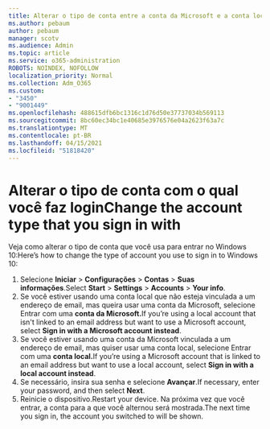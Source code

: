 ```yaml
---
title: Alterar o tipo de conta entre a conta da Microsoft e a conta local
ms.author: pebaum
author: pebaum
manager: scotv
ms.audience: Admin
ms.topic: article
ms.service: o365-administration
ROBOTS: NOINDEX, NOFOLLOW
localization_priority: Normal
ms.collection: Adm_O365
ms.custom:
- "3450"
- "9001449"
ms.openlocfilehash: 488615dfb6bc1316c1d76d50e37737034b569113
ms.sourcegitcommit: 8bc60ec34bc1e40685e3976576e04a2623f63a7c
ms.translationtype: MT
ms.contentlocale: pt-BR
ms.lasthandoff: 04/15/2021
ms.locfileid: "51818420"
---
```

# <a name="change-the-account-type-that-you-sign-in-with"></a><span data-ttu-id="4230d-102">Alterar o tipo de conta com o qual você faz login</span><span class="sxs-lookup"><span data-stu-id="4230d-102">Change the account type that you sign in with</span></span>

<span data-ttu-id="4230d-103">Veja como alterar o tipo de conta que você usa para entrar no Windows 10:</span><span class="sxs-lookup"><span data-stu-id="4230d-103">Here’s how to change the type of account you use to sign in to Windows 10:</span></span>

1. <span data-ttu-id="4230d-104">Selecione **Iniciar**  >  **Configurações**  >  **Contas**  >  **Suas informações**.</span><span class="sxs-lookup"><span data-stu-id="4230d-104">Select **Start** > **Settings** > **Accounts** > **Your info**.</span></span>
2. <span data-ttu-id="4230d-105">Se você estiver usando uma conta local que não esteja vinculada a um endereço de email, mas queira usar uma conta da Microsoft, selecione Entrar com uma **conta da Microsoft.**</span><span class="sxs-lookup"><span data-stu-id="4230d-105">If you’re using a local account that isn't linked to an email address but want to use a Microsoft account, select **Sign in with a Microsoft account instead**.</span></span>
3. <span data-ttu-id="4230d-106">Se você estiver usando uma conta da Microsoft vinculada a um endereço de email, mas quiser usar uma conta local, selecione Entrar com uma **conta local.**</span><span class="sxs-lookup"><span data-stu-id="4230d-106">If you’re using a Microsoft account that is linked to an email address but want to use a local account, select **Sign in with a local account instead**.</span></span>
4. <span data-ttu-id="4230d-107">Se necessário, insira sua senha e selecione **Avançar**.</span><span class="sxs-lookup"><span data-stu-id="4230d-107">If necessary, enter your password, and then select **Next**.</span></span>
5. <span data-ttu-id="4230d-108">Reinicie o dispositivo.</span><span class="sxs-lookup"><span data-stu-id="4230d-108">Restart your device.</span></span> <span data-ttu-id="4230d-109">Na próxima vez que você entrar, a conta para a que você alternou será mostrada.</span><span class="sxs-lookup"><span data-stu-id="4230d-109">The next time you sign in, the account you switched to will be shown.</span></span>